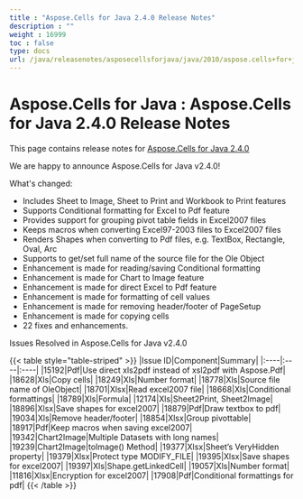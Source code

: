```yaml
---
title : "Aspose.Cells for Java 2.4.0 Release Notes" 
description : "" 
weight : 16999 
toc : false
type: docs
url: /java/releasenotes/asposecellsforjava/java/2010/aspose.cells+for+java+2.4.0+release+notes/
---
```


# Aspose.Cells for Java : Aspose.Cells for Java 2.4.0 Release Notes


This page contains release notes for [Aspose.Cells for Java 2.4.0](http://www.aspose.com/downloads/cells/java/new-releases/aspose.cells-for-java-2.4.0/)

We are happy to announce Aspose.Cells for Java v2.4.0!

What's changed:

*   Includes Sheet to Image, Sheet to Print and Workbook to Print features
*   Supports Conditional formatting for Excel to Pdf feature
*   Provides support for grouping pivot table fields in Excel2007 files
*   Keeps macros when converting Excel97-2003 files to Excel2007 files
*   Renders Shapes when converting to Pdf files, e.g. TextBox, Rectangle, Oval, Arc
*   Supports to get/set full name of the source file for the Ole Object
*   Enhancement is made for reading/saving Conditional formatting
*   Enhancement is made for Chart to Image feature
*   Enhancement is made for direct Excel to Pdf feature
*   Enhancement is made for formatting of cell values
*   Enhancement is made for removing header/footer of PageSetup
*   Enhancement is made for copying cells
*   22 fixes and enhancements.

Issues Resolved in Aspose.Cells for Java v2.4.0

{{< table style="table-striped" >}}
|Issue ID|Component|Summary|
|:----|:----|:----|
|15192|Pdf|Use direct xls2pdf instead of xsl2pdf with Aspose.Pdf|
|18628|Xls|Copy cells|
|18249|Xls|Number format|
|18778|Xls|Source file name of OleObject|
|18701|Xlsx|Read excel2007 file|
|18668|Xls|Conditional formattings|
|18789|Xls|Formula|
|12174|Xls|Sheet2Print, Sheet2Image|
|18896|Xlsx|Save shapes for excel2007|
|18879|Pdf|Draw textbox to pdf|
|19034|Xls|Remove header/footer|
|18854|Xlsx|Group pivottable|
|18917|Pdf|Keep macros when saving excel2007|
|19342|Chart2Image|Multiple Datasets with long names|
|19239|Chart2Image|toImage() Method|
|19377|Xlsx|Sheet’s VeryHidden property|
|19379|Xlsx|Protect type MODIFY\_FILE|
|19395|Xlsx|Save shapes for excel2007|
|19397|Xls|Shape.getLinkedCell|
|19057|Xls|Number format|
|11816|Xlsx|Encryption for excel2007|
|17908|Pdf|Conditional formattings for pdf|
{{< /table >}}

